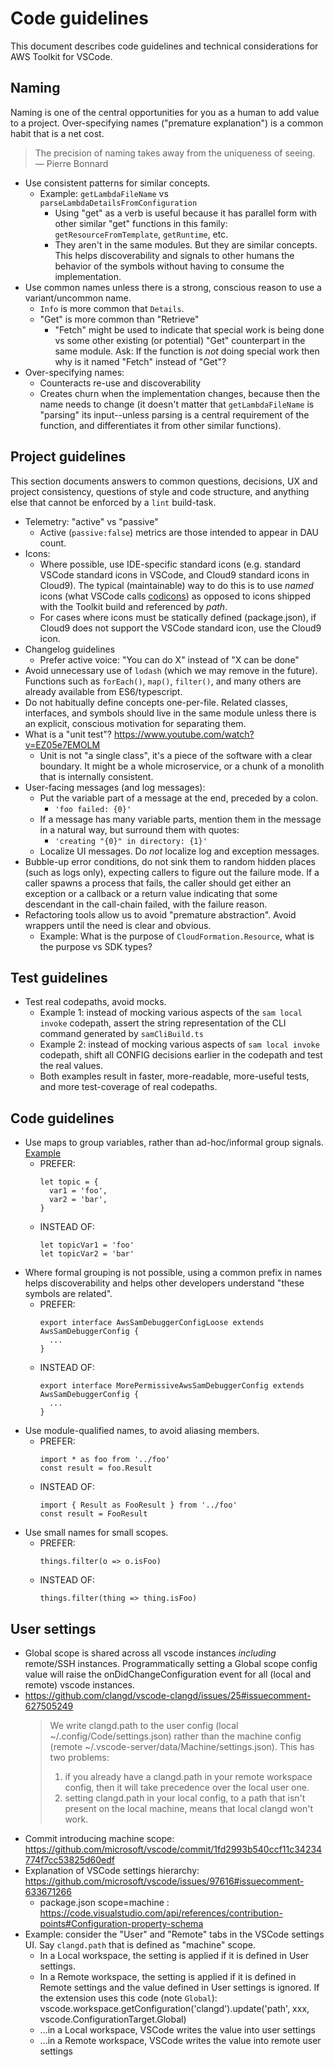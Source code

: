 # Code guidelines

This document describes code guidelines and technical considerations for AWS
Toolkit for VSCode.

## Naming

Naming is one of the central opportunities for you as a human to add value to
a project.  Over-specifying names ("premature explanation") is a common habit
that is a net cost.

> The precision of naming takes away from the uniqueness of seeing.
― Pierre Bonnard

- Use consistent patterns for similar concepts.
    - Example: `getLambdaFileName` vs `parseLambdaDetailsFromConfiguration`
        - Using "get" as a verb is useful because it has parallel form with other
          similar "get" functions in this family: `getResourceFromTemplate`,
          `getRuntime`, etc.
        - They aren't in the same modules. But they are similar concepts. This
          helps discoverability and signals to other humans the behavior of the
          symbols without having to consume the implementation.
- Use common names unless there is a strong, conscious reason to use
  a variant/uncommon name.
    - `Info` is more common that `Details`.
    - "Get" is more common than "Retrieve"
        - "Fetch" might be used to indicate that special work is being done vs
          some other existing (or potential) "Get" counterpart in the same
          module. Ask: If the function is _not_ doing special work then why is
          it named "Fetch" instead of "Get"?
- Over-specifying names:
    - Counteracts re-use and discoverability
    - Creates churn when the implementation changes, because then the name
      needs to change (it doesn't matter that `getLambdaFileName` is "parsing"
      its input--unless parsing is a central requirement of the function, and
      differentiates it from other similar functions).

## Project guidelines

This section documents answers to common questions, decisions, UX and project
consistency, questions of style and code structure, and anything else that
cannot be enforced by a `lint` build-task.

- Telemetry: "active" vs "passive"
  - Active (`passive:false`) metrics are those intended to appear in DAU count.
- Icons:
  - Where possible, use IDE-specific standard icons (e.g. standard VSCode
    standard icons in VSCode, and Cloud9 standard icons in Cloud9). The typical
    (maintainable) way to do this is to use _named_ icons (what VSCode calls
    [codicons](https://microsoft.github.io/vscode-codicons/)) as opposed to
    icons shipped with the Toolkit build and referenced by _path_.
  - For cases where icons must be statically defined (package.json), if Cloud9
    does not support the VSCode standard icon, use the Cloud9 icon.
- Changelog guidelines
  - Prefer active voice: "You can do X" instead of "X can be done"
- Avoid unnecessary use of `lodash` (which we may remove in the future).
  Functions such as `forEach()`, `map()`, `filter()`, and many others are
  already available from ES6/typescript.
- Do not habitually define concepts one-per-file. Related classes, interfaces,
  and symbols should live in the same module unless there is an explicit,
  conscious motivation for separating them.
- What is a "unit test"? https://www.youtube.com/watch?v=EZ05e7EMOLM
  - Unit is not "a single class", it's a piece of the software with a clear
    boundary. It might be a whole microservice, or a chunk of a monolith that
    is internally consistent.
- User-facing messages (and log messages):
  - Put the variable part of a message at the end, preceded by a colon.
    - `'foo failed: {0}'`
  - If a message has many variable parts, mention them in the message in
    a natural way, but surround them with quotes:
    - `'creating "{0}" in directory: {1}'`
  - Localize UI messages. Do _not_ localize log and exception messages.
- Bubble-up error conditions, do not sink them to random hidden places (such as
  logs only), expecting callers to figure out the failure mode. If a caller
  spawns a process that fails, the caller should get either an exception or
  a callback or a return value indicating that some descendant in the call-chain
  failed, with the failure reason.
- Refactoring tools allow us to avoid "premature abstraction". Avoid wrappers
  until the need is clear and obvious.
  - Example: What is the purpose of `CloudFormation.Resource`, what is the
    purpose vs SDK types?

## Test guidelines

- Test real codepaths, avoid mocks.
  - Example 1: instead of mocking various aspects of the `sam local invoke`
    codepath, assert the string representation of the CLI command generated by
    `samCliBuild.ts`
  - Example 2: instead of mocking various aspects of `sam local invoke`
    codepath, shift all CONFIG decisions earlier in the codepath and test the
    real values.
  - Both examples result in faster, more-readable, more-useful tests, and more
    test-coverage of real codepaths.

## Code guidelines

- Use maps to group variables, rather than ad-hoc/informal group signals. [Example](https://github.com/aws/aws-toolkit-vscode/blob/abed2c4c7e1329da785190e286e567525afa9da5/src/test/shared/utilities/timeoutUtils.test.ts#L107-L113)
  - PREFER:
    ```
    let topic = {
      var1 = 'foo',
      var2 = 'bar',
    }
    ```
  - INSTEAD OF:
    ```
    let topicVar1 = 'foo'
    let topicVar2 = 'bar'
    ```
- Where formal grouping is not possible, using a common prefix in names helps
  discoverability and helps other developers understand "these symbols are
  related".
  - PREFER:
    ```
    export interface AwsSamDebuggerConfigLoose extends AwsSamDebuggerConfig {
      ...
    }
    ```
  - INSTEAD OF:
    ```
    export interface MorePermissiveAwsSamDebuggerConfig extends AwsSamDebuggerConfig {
      ...
    }
    ```
- Use module-qualified names, to avoid aliasing members.
  - PREFER:
    ```
    import * as foo from '../foo'
    const result = foo.Result
    ```
  - INSTEAD OF:
    ```
    import { Result as FooResult } from '../foo'
    const result = FooResult
    ```
- Use small names for small scopes.
  - PREFER:
    ```
    things.filter(o => o.isFoo)
    ```
  - INSTEAD OF:
    ```
    things.filter(thing => thing.isFoo)
    ```

## User settings

- Global scope is shared across all vscode instances *including* remote/SSH
  instances. Programmatically setting a Global scope config value will raise
  the onDidChangeConfiguration event for all (local and remote) vscode
  instances.
- https://github.com/clangd/vscode-clangd/issues/25#issuecomment-627505249
  >  We write clangd.path to the user config (local ~/.config/Code/settings.json)
  >  rather than the machine config (remote ~/.vscode-server/data/Machine/settings.json).
  > This has two problems:
  > 1. if you already have a clangd.path in your remote workspace config, then it
  >    will take precedence over the local user one.
  > 2. setting clangd.path in your local config, to a path that isn't present
  >    on the local machine, means that local clangd won't work.
- Commit introducing machine scope: https://github.com/microsoft/vscode/commit/1fd2993b540ccf11c34234774f7cc53825d60edf
- Explanation of VSCode settings hierarchy: https://github.com/microsoft/vscode/issues/97616#issuecomment-633671266
  - package.json scope=machine : https://code.visualstudio.com/api/references/contribution-points#Configuration-property-schema
- Example: consider the "User" and "Remote" tabs in the VSCode settings UI.
  Say `clangd.path` that is defined as "machine" scope.
    - In a Local workspace, the setting is applied if it is defined in User settings.
    - In a Remote workspace, the setting is applied if it is defined in Remote settings and the value defined in User settings is ignored.
    If the extension uses this code (note `Global`):
        vscode.workspace.getConfiguration('clangd').update('path', xxx, vscode.ConfigurationTarget.Global)
    - ...in a Local workspace, VSCode writes the value into user settings
    - ...in a Remote workspace, VSCode writes the value into remote user settings

